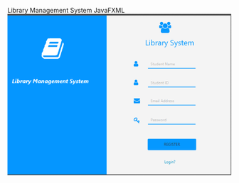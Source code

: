 Library Management System JavaFXML
![Aw Snap! Pic not Found!](/scrnshts/registration.png?raw=true "Registration Form")